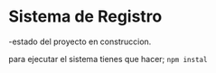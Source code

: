<h1>Sistema de Registro</h1>

-estado del proyecto en construccion.

para ejecutar el sistema tienes que hacer;
```npm instal```
